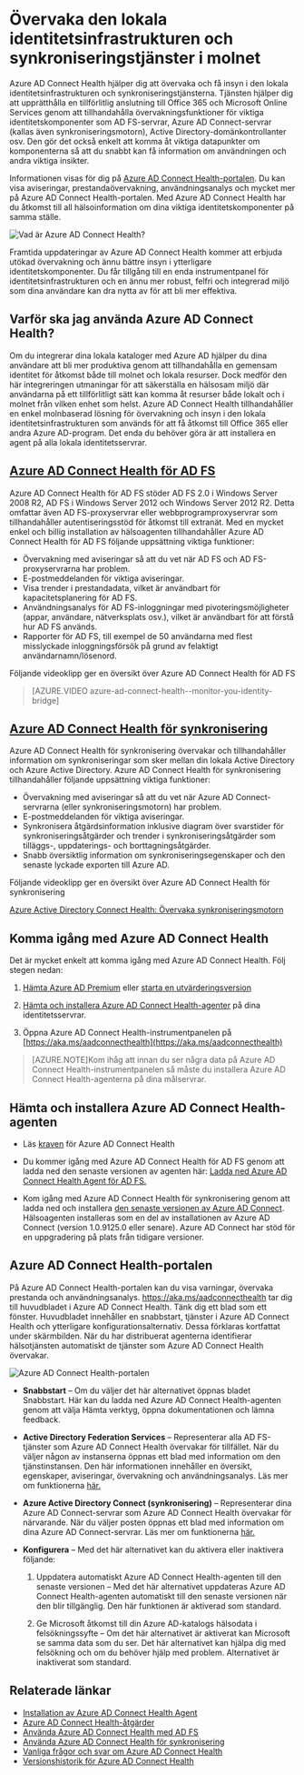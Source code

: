 <properties
    pageTitle="Övervaka din lokala identitetsinfrastruktur i molnet."
    description="På den här sidan förklarar vi vad Azure AD Connect Health är och hur tjänsten kan hjälpa dig."
    services="active-directory"
    documentationCenter=""
    authors="karavar"
    manager="stevenpo"
    editor="karavar"/>

<tags
    ms.service="active-directory"
    ms.workload="identity"
    ms.tgt_pltfrm="na"
    ms.devlang="na"
    ms.topic="get-started-article"
    ms.date="03/21/2016"
    ms.author="vakarand"/>

# Övervaka den lokala identitetsinfrastrukturen och synkroniseringstjänster i molnet

Azure AD Connect Health hjälper dig att övervaka och få insyn i den lokala identitetsinfrastrukturen och synkroniseringstjänsterna.  Tjänsten hjälper dig att upprätthålla en tillförlitlig anslutning till Office 365 och Microsoft Online Services genom att tillhandahålla övervakningsfunktioner för viktiga identitetskomponenter som AD FS-servrar, Azure AD Connect-servrar (kallas även synkroniseringsmotorn), Active Directory-domänkontrollanter osv. Den gör det också enkelt att komma åt viktiga datapunkter om komponenterna så att du snabbt kan få information om användningen och andra viktiga insikter.

Informationen visas för dig på [Azure AD Connect Health-portalen](https://aka.ms/aadconnecthealth). Du kan visa aviseringar, prestandaövervakning, användningsanalys och mycket mer på Azure AD Connect Health-portalen. Med Azure AD Connect Health har du åtkomst till all hälsoinformation om dina viktiga identitetskomponenter på samma ställe.

![Vad är Azure AD Connect Health?](./media/active-directory-aadconnect-health/aadconnecthealth2.png)

Framtida uppdateringar av Azure AD Connect Health kommer att erbjuda utökad övervakning och ännu bättre insyn i ytterligare identitetskomponenter. Du får tillgång till en enda instrumentpanel för identitetsinfrastrukturen och en ännu mer robust, felfri och integrerad miljö som dina användare kan dra nytta av för att bli mer effektiva.

<!-- <center>![What is Azure AD Connect Health](./media/active-directory-aadconnect-health/logo1.png)</center> -->

## Varför ska jag använda Azure AD Connect Health?

Om du integrerar dina lokala kataloger med Azure AD hjälper du dina användare att bli mer produktiva genom att tillhandahålla en gemensam identitet för åtkomst både till molnet och lokala resurser. Dock medför den här integreringen utmaningar för att säkerställa en hälsosam miljö där användarna på ett tillförlitligt sätt kan komma åt resurser både lokalt och i molnet från vilken enhet som helst. Azure AD Connect Health tillhandahåller en enkel molnbaserad lösning för övervakning och insyn i den lokala identitetsinfrastrukturen som används för att få åtkomst till Office 365 eller andra Azure AD-program. Det enda du behöver göra är att installera en agent på alla lokala identitetsservrar.

## [Azure AD Connect Health för AD FS](active-directory-aadconnect-health-adfs.md)

Azure AD Connect Health för AD FS stöder AD FS 2.0 i Windows Server 2008 R2, AD FS i Windows Server 2012 och Windows Server 2012 R2. Detta omfattar även AD FS-proxyservrar eller webbprogramproxyservrar som tillhandahåller autentiseringsstöd för åtkomst till extranät. Med en mycket enkel och billig installation av hälsoagenten tillhandahåller Azure AD Connect Health för AD FS följande uppsättning viktiga funktioner:

- Övervakning med aviseringar så att du vet när AD FS och AD FS-proxyservrarna har problem.
- E-postmeddelanden för viktiga aviseringar.
- Visa trender i prestandadata, vilket är användbart för kapacitetsplanering för AD FS.
- Användningsanalys för AD FS-inloggningar med pivoteringsmöjligheter (appar, användare, nätverksplats osv.), vilket är användbart för att förstå hur AD FS används.
- Rapporter för AD FS, till exempel de 50 användarna med flest misslyckade inloggningsförsök på grund av felaktigt användarnamn/lösenord.

Följande videoklipp ger en översikt över Azure AD Connect Health för AD FS

>[AZURE.VIDEO azure-ad-connect-health--monitor-you-identity-bridge]

## [Azure AD Connect Health för synkronisering](active-directory-aadconnect-health-sync.md)
Azure AD Connect Health för synkronisering övervakar och tillhandahåller information om synkroniseringar som sker mellan din lokala Active Directory och Azure Active Directory. Azure AD Connect Health för synkronisering tillhandahåller följande uppsättning viktiga funktioner:

- Övervakning med aviseringar så att du vet när Azure AD Connect-servrarna (eller synkroniseringsmotorn) har problem.
- E-postmeddelanden för viktiga aviseringar.
- Synkronisera åtgärdsinformation inklusive diagram över svarstider för synkroniseringsåtgärder och trender i synkroniseringsåtgärder som tilläggs-, uppdaterings- och borttagningsåtgärder.
- Snabb översiktlig information om synkroniseringsegenskaper och den senaste lyckade exporten till Azure AD.

Följande videoklipp ger en översikt över Azure AD Connect Health för synkronisering

[Azure Active Directory Connect Health: Övervaka synkroniseringsmotorn](https://channel9.msdn.com/Series/Azure-Active-Directory-Videos-Demos/Azure-Active-Directory-Connect-Health-Monitoring-the-sync-engine)


## Komma igång med Azure AD Connect Health
Det är mycket enkelt att komma igång med Azure AD Connect Health. Följ stegen nedan:

1. [Hämta Azure AD Premium](active-directory-get-started-premium) eller [starta en utvärderingsversion](https://azure.microsoft.com/trial/get-started-active-directory/)

2. [Hämta och installera Azure AD Connect Health-agenter](#download-and-install-azure-ad-connect-health-agent) på dina identitetsservrar.

3. Öppna Azure AD Connect Health-instrumentpanelen på [https://aka.ms/aadconnecthealth](https://aka.ms/aadconnecthealth)

>[AZURE.NOTE]Kom ihåg att innan du ser några data på Azure AD Connect Health-instrumentpanelen så måste du installera Azure AD Connect Health-agenterna på dina målservrar.

## Hämta och installera Azure AD Connect Health-agenten

- Läs [kraven](active-directory-aadconnect-health-agent-install.md#Requirements) för Azure AD Connect Health

- Du kommer igång med Azure AD Connect Health för AD FS genom att ladda ned den senaste versionen av agenten här:  [Ladda ned Azure AD Connect Health Agent för AD FS.](http://go.microsoft.com/fwlink/?LinkID=518973)
[](active-directory-aadconnect-health-agent-install.md#installing-the-azure-ad-connect-health-agent-for-ad-fs)

- Kom igång med Azure AD Connect Health för synkronisering genom att ladda ned och installera [den senaste versionen av Azure AD Connect](http://go.microsoft.com/fwlink/?linkid=615771).  Hälsoagenten installeras som en del av installationen av Azure AD Connect (version 1.0.9125.0 eller senare).  Azure AD Connect har stöd för en uppgradering på plats från tidigare versioner.


## Azure AD Connect Health-portalen
På Azure AD Connect Health-portalen kan du visa varningar, övervaka prestanda och användningsanalys. https://aka.ms/aadconnecthealth tar dig till huvudbladet i Azure AD Connect Health.  Tänk dig ett blad som ett fönster. Huvudbladet innehåller en snabbstart, tjänster i Azure AD Connect Health och ytterligare konfigurationsalternativ. Dessa förklaras kortfattat under skärmbilden.  När du har distribuerat agenterna identifierar hälsotjänsten automatiskt de tjänster som Azure AD Connect Health övervakar.

![Azure AD Connect Health-portalen](./media/active-directory-aadconnect-health/portal2.png)

- **Snabbstart** – Om du väljer det här alternativet öppnas bladet Snabbstart. Här kan du ladda ned Azure AD Connect Health-agenten genom att välja Hämta verktyg, öppna dokumentationen och lämna feedback.

- **Active Directory Federation Services** – Representerar alla AD FS-tjänster som Azure AD Connect Health övervakar för tillfället. När du väljer någon av instanserna öppnas ett blad med information om den tjänstinstansen.  Den här informationen innehåller en översikt, egenskaper, aviseringar, övervakning och användningsanalys. Läs mer om funktionerna [här.](active-directory-aadconnect-health-adfs.md)

- **Azure Active Directory Connect (synkronisering)** – Representerar dina Azure AD Connect-servrar som Azure AD Connect Health övervakar för närvarande. När du väljer posten öppnas ett blad med information om dina Azure AD Connect-servrar. Läs mer om funktionerna [här.](active-directory-aadconnect-health-sync.md)

- **Konfigurera** – Med det här alternativet kan du aktivera eller inaktivera följande:

    1. Uppdatera automatiskt Azure AD Connect Health-agenten till den senaste versionen – Med det här alternativet uppdateras Azure AD Connect Health-agenten automatiskt till den senaste versionen när den blir tillgänglig. Den här funktionen är aktiverad som standard.

    2. Ge Microsoft åtkomst till din Azure AD-katalogs hälsodata i felsökningssyfte – Om det här alternativet är aktiverat kan Microsoft se samma data som du ser. Det här alternativet kan hjälpa dig med felsökning och om du behöver hjälp med problem. Alternativet är inaktiverat som standard.


## Relaterade länkar

* [Installation av Azure AD Connect Health Agent](active-directory-aadconnect-health-agent-install.md)
* [Azure AD Connect Health-åtgärder](active-directory-aadconnect-health-operations.md)
* [Använda Azure AD Connect Health med AD FS](active-directory-aadconnect-health-adfs.md)
* [Använda Azure AD Connect Health för synkronisering](active-directory-aadconnect-health-sync.md)
* [Vanliga frågor och svar om Azure AD Connect Health](active-directory-aadconnect-health-faq.md)
* [Versionshistorik för Azure AD Connect Health](active-directory-aadconnect-health-version-history.md)



<!--HONumber=Jun16_HO2-->


